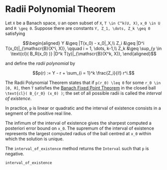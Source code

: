 # Radii Polynomial Theorem

Let ``X`` be a Banach space, ``U`` an open subset of ``X``, ``T \in C^k(U, X)``, ``x_0 \in U`` and ``R \geq 0``. Suppose there are constants ``Y, Z_1, \dots, Z_k \geq 0`` satisfying

```math
\begin{aligned}
Y &\geq |T(x_0) - x_0|_X,\\
Z_i &\geq |D^i T(x_0)|_{\mathscr{B}(X^i, X)}, \qquad i = 1, \dots, k-1,\\
Z_k &\geq \sup_{y \in \text{cl}( B_R(x_0) )} |D^k T(y)|_{\mathscr{B}(X^k, X)},
\end{aligned}
```

and define the *radii polynomial* by

```math
p(r) := Y - r + \sum_{i = 1}^k \frac{Z_i}{i!} r^i.
```

The Radii Polynomial Theorem states that if ``p(r_0) \leq 0`` for some ``r_0 \in [0, R]``, then ``T`` satisfies the [Banach Fixed Point Theorem](https://en.wikipedia.org/wiki/Banach_fixed-point_theorem) in the closed ball ``\text{cl}( B_{r_0} (x_0) )``; the set of all possible radii is called the *interval of existence*.

In practice, ``p`` is linear or quadratic and the interval of existence consists in a segment of the positive real line.

The infimum of the interval of existence gives the sharpest computed a posteriori error bound on ``x_0``. The supremum of the interval of existence represents the largest computed radius of the ball centred at ``x_0`` within which the solution is unique.

The `interval_of_existence` method returns the `Interval` such that ``p`` is negative.

```@docs
interval_of_existence
```
